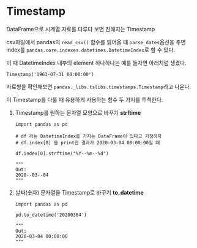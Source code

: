 # Timestamp

DataFrame으로 시계열 자료를 다루다 보면 친해지는 Timestamp


csv파일에서 pandas의 ```read_csv()``` 함수를 읽어올 때 ```parse_dates```옵션을 주면 index를
```pandas.core.indexes.datetimes.DatetimeIndex```로 할 수 있다.


이 때 DatetimeIndex 내부의 element 하나하나는 예를 들자면 아래처럼 생겼다. 

```
Timestamp('1963-07-31 00:00:00')
```

자료형을 확인해보면 ```pandas._libs.tslibs.timestamps.Timestamp```라고 나온다. 


이 Timestamp를 다룰 때 유용하게 사용하는 함수 두 가지를 투척한다. 

1. Timestamp를 원하는 문자열 모양으로 바꾸기 **strftime**
   ```python3
   import pandas as pd
   
   # df 라는 DatetimeIndex를 가지는 DataFrame이 있다고 가정하자 
   # df.index[0] 을 print한 결과가 2020-03-04 00:00:00일 때 
   
   df.index[0].strftime("%Y--%m--%d")
   
   """
   Out: 
   2020--03--04
   """
   
   ```

2. 날짜(숫자) 문자열을 Timestamp로 바꾸기 **to_datetime**
   ```python3
   import pandas as pd
   
   pd.to_datetime('20200304')
   
   """
   Out: 
   2020-03-04 00:00:00
   """
   ```
